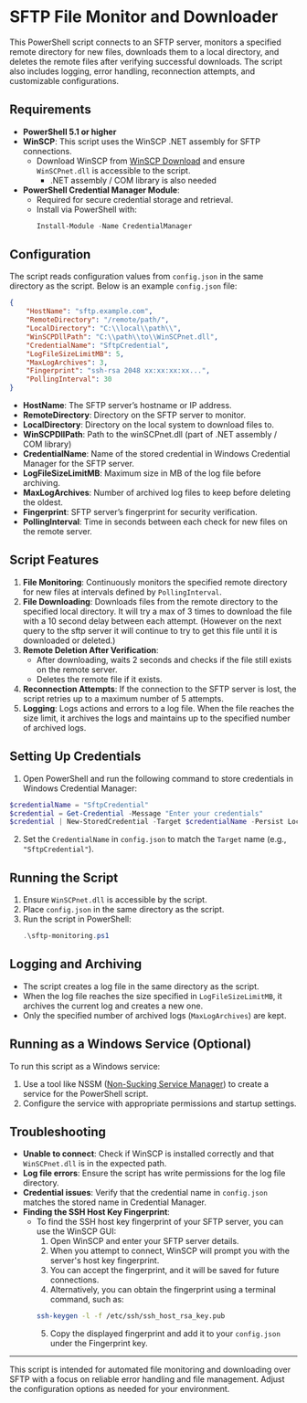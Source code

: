 # SFTP File Monitor and Downloader

This PowerShell script connects to an SFTP server, monitors a specified remote directory for new files, downloads them to a local directory, and deletes the remote files after verifying successful downloads. The script also includes logging, error handling, reconnection attempts, and customizable configurations.

## Requirements

- **PowerShell 5.1 or higher**
- **WinSCP**: This script uses the WinSCP .NET assembly for SFTP connections.
  - Download WinSCP from [WinSCP Download](https://winscp.net/eng/download.php) and ensure `WinSCPnet.dll` is accessible to the script.
    - .NET assembly / COM library is also needed
- **PowerShell Credential Manager Module**:
  - Required for secure credential storage and retrieval.
  - Install via PowerShell with:
    ```powershell
    Install-Module -Name CredentialManager
    ```
  
## Configuration

The script reads configuration values from `config.json` in the same directory as the script. Below is an example `config.json` file:

```json
{
    "HostName": "sftp.example.com",
    "RemoteDirectory": "/remote/path/",
    "LocalDirectory": "C:\\local\\path\\",
    "WinSCPDllPath": "C:\\path\\to\\WinSCPnet.dll",
    "CredentialName": "SftpCredential",
    "LogFileSizeLimitMB": 5,
    "MaxLogArchives": 3,
    "Fingerprint": "ssh-rsa 2048 xx:xx:xx:xx...",
    "PollingInterval": 30
}
```
- **HostName**: The SFTP server’s hostname or IP address.
- **RemoteDirectory**: Directory on the SFTP server to monitor.
- **LocalDirectory**: Directory on the local system to download files to.
- **WinSCPDllPath**: Path to the winSCPnet.dll (part of .NET assembly / COM library)
- **CredentialName**: Name of the stored credential in Windows Credential Manager for the SFTP server.
- **LogFileSizeLimitMB**: Maximum size in MB of the log file before archiving.
- **MaxLogArchives**: Number of archived log files to keep before deleting the oldest.
- **Fingerprint**: SFTP server’s fingerprint for security verification.
- **PollingInterval**: Time in seconds between each check for new files on the remote server.

## Script Features
1. **File Monitoring**: Continuously monitors the specified remote directory for new files at intervals defined by `PollingInterval`.
2. **File Downloading**: Downloads files from the remote directory to the specified local directory. It will try a max of 3 times to download the file with a 10 second delay between each attempt. (However on the next query to the sftp server it will continue to try to get this file until it is downloaded or deleted.) 
3. **Remote Deletion After Verification**:
   - After downloading, waits 2 seconds and checks if the file still exists on the remote server.
   - Deletes the remote file if it exists.
4. **Reconnection Attempts**: If the connection to the SFTP server is lost, the script retries up to a maximum number of 5 attempts.
5. **Logging**: Logs actions and errors to a log file. When the file reaches the size limit, it archives the logs and maintains up to the specified number of archived logs.

## Setting Up Credentials
1. Open PowerShell and run the following command to store credentials in Windows Credential Manager:
  ```powershell
  $credentialName = "SftpCredential" 
  $credential = Get-Credential -Message "Enter your credentials"
  $credential | New-StoredCredential -Target $credentialName -Persist LocalMachine
  ```
2. Set the `CredentialName` in `config.json` to match the `Target` name (e.g., `"SftpCredential"`).

## Running the Script
1. Ensure `WinSCPnet.dll` is accessible by the script.
2. Place `config.json` in the same directory as the script.
3. Run the script in PowerShell:
    ```powershell
    .\sftp-monitoring.ps1
    ```

## Logging and Archiving
- The script creates a log file in the same directory as the script.
- When the log file reaches the size specified in `LogFileSizeLimitMB`, it archives the current log and creates a new one.
- Only the specified number of archived logs (`MaxLogArchives`) are kept.

## Running as a Windows Service (Optional)
To run this script as a Windows service:

1. Use a tool like NSSM ([Non-Sucking Service Manager](https://nssm.cc/)) to create a service for the PowerShell script.
2. Configure the service with appropriate permissions and startup settings.

## Troubleshooting
- **Unable to connect**: Check if WinSCP is installed correctly and that `WinSCPnet.dll` is in the expected path.
- **Log file errors**: Ensure the script has write permissions for the log file directory.
- **Credential issues**: Verify that the credential name in `config.json` matches the stored name in Credential Manager.
- **Finding the SSH Host Key Fingerprint**:
  - To find the SSH host key fingerprint of your SFTP server, you can use the WinSCP GUI:
    1. Open WinSCP and enter your SFTP server details.
    2. When you attempt to connect, WinSCP will prompt you with the server's host key fingerprint.
    3. You can accept the fingerprint, and it will be saved for future connections.
    4. Alternatively, you can obtain the fingerprint using a terminal command, such as:
      ```bash
      ssh-keygen -l -f /etc/ssh/ssh_host_rsa_key.pub

      ```
    5. Copy the displayed fingerprint and add it to your `config.json` under the Fingerprint key.
---
This script is intended for automated file monitoring and downloading over SFTP with a focus on reliable error handling and file management. Adjust the configuration options as needed for your environment.
